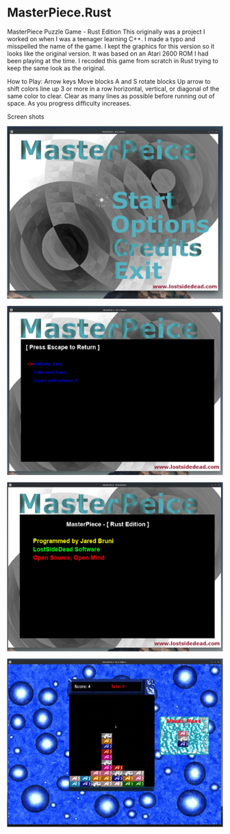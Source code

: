 # MasterPiece.Rust
MasterPiece Puzzle Game - Rust Edition
This originally was a project I worked on when I was a teenager learning C++. I made a typo and misspelled the name of the game.
I kept the graphics for this version so it looks like the original version. It was based on an Atari 2600 ROM I had been playing at the time.
I recoded this game from scratch in Rust trying to keep the same look as the original.


How to Play:
Arrow keys Move blocks A and S rotate blocks Up arrow to shift colors
line up 3 or more in a row horizontal, vertical, or diagonal of the same color to clear.
Clear as many lines as possible before running out of space. As you progress difficulty increases.


Screen shots

![ScreenShot](https://github.com/lostjared/MasterPiece.Rust/blob/main/screens/start.jpg?raw=true "screenshot1")


![ScreenShot](https://github.com/lostjared/MasterPiece.Rust/blob/main/screens/opt.jpg?raw=true "screenshot2")


![ScreenShot](https://github.com/lostjared/MasterPiece.Rust/blob/main/screens/credits.jpg?raw=true "screenshot3")


![ScreenShot](https://github.com/lostjared/MasterPiece.Rust/blob/main/screens/game.jpg?raw=true "screenshot4")